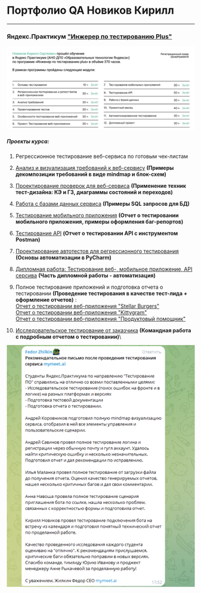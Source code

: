 # Портфолио QA Новиков Кирилл
___
### Яндекс.Практикум ["Инжерер по тестированию Plus"](https://practicum.yandex.ru/qa-engineer/)
![sertificate.png](assets%2Fsertificate.png)
##### Проекты курса:

1) Регрессионное тестирование веб-сервиса по готовым чек-листам
2) [Анализ и визуализация требований к веб-сервису](https://docs.google.com/document/d/19yxeob85NrTDvOj6MNXdrf0vIe0jtsXT67gcqwzh7Wc/edit?usp=sharing) **(Примеры декомпозиции требований в виде mindmap и блок-схем)**
3) [Проектирование проверок для веб-сервиса](https://docs.google.com/document/d/1x1OD6JugN-CHi4ciRLTIzJ-OGhqBi_lb-yVe4Q-h5-E/edit?usp=sharing) **(Применение техник тест-дизайна: КЭ и ГЗ, диаграммы состояний и переходов)**
4) [Работа с базами данных сервиса](https://docs.google.com/document/d/1dsNrjLSIvDXc5D4_iYv5__eryEvxk3dxrQMATHCLXGg/edit?usp=sharing) **(Примеры SQL запросов для БД)**
5) [Тестирование мобильного приложения](https://docs.google.com/document/d/1k_TO5jsScME6JRLeiN1Z9RA0nTm1WCl2ucOEVT5vHiM/edit?usp=sharing) **(Отчет о тестировании мобильного приложения, примеры оформления баг-репортов)**
6) [Тестирование API](https://docs.google.com/document/d/1ogNscD8llp9PGK_S8YAV42R5zkR2NYBRGj2OKZHsZZY/edit?usp=sharing) **(Отчет о тестировании API с инструментом Postman)**
7) [Проектирование автотестов для регрессионного тестирования](https://github.com/Kirnovs/Automation_sprint_novikov_kirill/blob/main/create_kit_name_kit_test.py) **(Основы автоматизации в PyCharm)**
8) [Дипломная работа: Тестирование веб-, мобильное приложение, API серсива](https://github.com/Kirnovs/yandex_samokat_novikov_12qa) **(Часть дипломной работы - автоматизация)**
9) Полное тестирование приложений и подготовка отчета о тестировании **(Проведение тестирования в качестве тест-лида + оформление отчетов)** :\
[Отчет о тестировании веб-приложения "Stellar Burgers"](https://docs.google.com/document/d/1IVidr5AbT7VfYRTKoPLeCThFjxg82_XZC9UPRBlXW-I/edit?usp=sharing)\
[Отчет о тестировании веб-приложения "Kittygram"](https://docs.google.com/document/d/1UA4kq4xSqOkXF5SGSqUw8ySyIwINli7Sl_XVX3s-v7c/edit?usp=sharing)\
[Отчет о тестировании веб-приложения "Продуктовый помощник"](https://docs.google.com/document/d/1squ-YlVZCRylRTZQL4rwtemwFi1BhmrHzkB3FJaAu8E/edit?usp=sharing)

10) [Исследовательское тестирование от заказчика](https://docs.google.com/document/d/1T5dzM-N1E2lBlcnl9sPUFaAUNdoFVYv1WaD4lmaci38/edit?usp=sharing) **(Командная работа с подробным отчетом о тестировании)**\

![image.png](assets%2Fimage.png)


